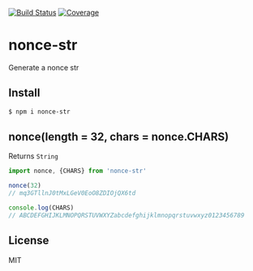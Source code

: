 [![Build Status](https://travis-ci.org/kaelzhang/node-nonce-str.svg?branch=master)](https://travis-ci.org/kaelzhang/node-nonce-str)
[![Coverage](https://codecov.io/gh/kaelzhang/node-nonce-str/branch/master/graph/badge.svg)](https://codecov.io/gh/kaelzhang/node-nonce-str)
<!-- optional appveyor tst
[![Windows Build Status](https://ci.appveyor.com/api/projects/status/github/kaelzhang/node-nonce-str?branch=master&svg=true)](https://ci.appveyor.com/project/kaelzhang/node-nonce-str)
-->
<!-- optional npm version
[![NPM version](https://badge.fury.io/js/nonce-str.svg)](http://badge.fury.io/js/nonce-str)
-->
<!-- optional npm downloads
[![npm module downloads per month](http://img.shields.io/npm/dm/nonce-str.svg)](https://www.npmjs.org/package/nonce-str)
-->
<!-- optional dependency status
[![Dependency Status](https://david-dm.org/kaelzhang/node-nonce-str.svg)](https://david-dm.org/kaelzhang/node-nonce-str)
-->

# nonce-str

Generate a nonce str

## Install

```sh
$ npm i nonce-str
```

## nonce(length = 32, chars = nonce.CHARS)

Returns `String`

```js
import nonce, {CHARS} from 'nonce-str'

nonce(32)
// mq3GTllnJ0tMxLGeV0EoO8ZDIOjQX6td

console.log(CHARS)
// ABCDEFGHIJKLMNOPQRSTUVWXYZabcdefghijklmnopqrstuvwxyz0123456789
```

## License

MIT
